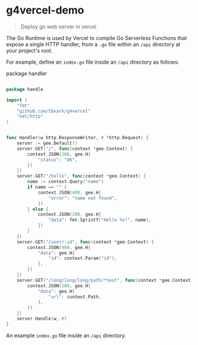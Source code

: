 # g4vercel-demo

> Deploy go web server in vercel

The Go Runtime is used by Vercel to compile Go Serverless Functions that expose a single HTTP handler, from a `.go` file within an `/api` directory at your project's root.

For example, define an `index.go` file inside an `/api` directory as follows:

package handler

```go

package handle

import (
	"fmt"
	"github.com/tbxark/g4vercel"
	"net/http"
)


func Handler(w http.ResponseWriter, r *http.Request) {
	server := gee.Default()
	server.GET("/", func(context *gee.Context) {
		context.JSON(200, gee.H{
			"status": "OK",
		})
	})
	server.GET("/hello", func(context *gee.Context) {
		name := context.Query("name")
		if name == "" {
			context.JSON(400, gee.H{
				"error": "name not found",
			})
		} else {
			context.JSON(200, gee.H{
				"data": fmt.Sprintf("Hello %s!", name),
			})
		}
	})
	server.GET("/user/:id", func(context *gee.Context) {
		context.JSON(400, gee.H{
			"data": gee.H{
				"id": context.Param("id"),
			},
		})
	})
	server.GET("/long/long/long/path/*test", func(context *gee.Context) {
		context.JSON(200, gee.H{
			"data": gee.H{
				"url": context.Path,
			},
		})
	})
	server.Handle(w, r)
}

```

An example `index.go` file inside an `/api` directory.
